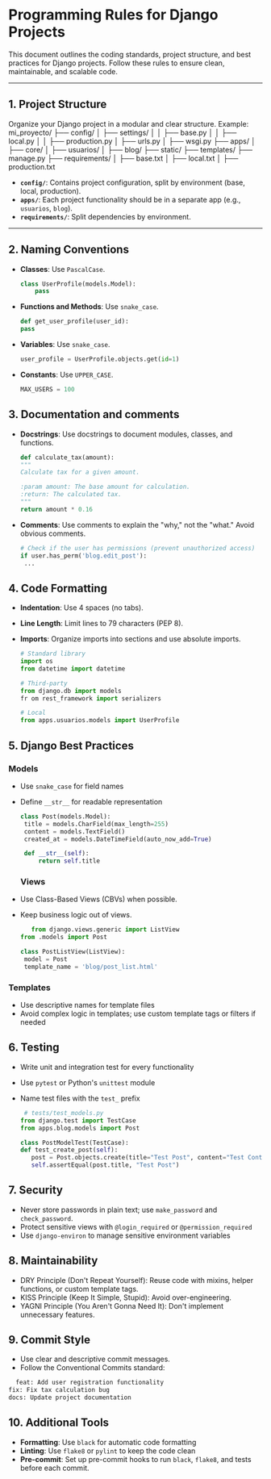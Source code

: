 # Programming Rules for Django Projects

This document outlines the coding standards, project structure, and best practices for Django projects. Follow these rules to ensure clean, maintainable, and scalable code.

---

## 1. Project Structure

Organize your Django project in a modular and clear structure. Example:
mi_proyecto/
├── config/
│ ├── settings/
│ │ ├── base.py
│ │ ├── local.py
│ │ ├── production.py
│ ├── urls.py
│ ├── wsgi.py
├── apps/
│ ├── core/
│ ├── usuarios/
│ ├── blog/
├── static/
├── templates/
├── manage.py
├── requirements/
│ ├── base.txt
│ ├── local.txt
│ ├── production.txt


- **`config/`**: Contains project configuration, split by environment (base, local, production).
- **`apps/`**: Each project functionality should be in a separate app (e.g., `usuarios`, `blog`).
- **`requirements/`**: Split dependencies by environment.

---

## 2. Naming Conventions

- **Classes**: Use `PascalCase`.
  
  ```python
  class UserProfile(models.Model):
      pass
- **Functions and Methods**: Use `snake_case`.
    ```python
    def get_user_profile(user_id):
    pass
    ```
- **Variables**: Use `snake_case`.
    ```python
    user_profile = UserProfile.objects.get(id=1)
     ```
- **Constants**: Use `UPPER_CASE`.
    ```python
    MAX_USERS = 100
     ```

## 3. Documentation and comments
- **Docstrings**: Use docstrings to document modules, classes, and functions.
 
     ```python
    def calculate_tax(amount):
    """
    Calculate tax for a given amount.

    :param amount: The base amount for calculation.
    :return: The calculated tax.
    """
    return amount * 0.16
     ```
- **Comments**: Use comments to explain the "why," not the "what." Avoid obvious comments.
   ```python
  # Check if the user has permissions (prevent unauthorized access)
  if user.has_perm('blog.edit_post'):
    ...
     ```
## 4. Code Formatting
-  **Indentation**: Use 4 spaces (no tabs).
- **Line Length**: Limit lines to 79 characters (PEP 8).
- **Imports**: Organize imports into sections and use absolute imports.

   ```python
   # Standard library
  import os
  from datetime import datetime

  # Third-party
  from django.db import models
  fr om rest_framework import serializers

  # Local
  from apps.usuarios.models import UserProfile
   ```

## 5. Django Best Practices
### Models
- Use `snake_case` for field names
- Define `__str__` for readable representation

   ```python
  class Post(models.Model):
    title = models.CharField(max_length=255)
    content = models.TextField()
    created_at = models.DateTimeField(auto_now_add=True)

    def __str__(self):
        return self.title
   ```
   ### Views
- Use Class-Based Views (CBVs) when possible.
- Keep business logic out of views.

   ```python
      from django.views.generic import ListView
  from .models import Post

  class PostListView(ListView):
    model = Post
    template_name = 'blog/post_list.html'
   ```

### Templates
- Use descriptive names for template files
- Avoid complex logic in templates; use custom template tags or filters if needed

## 6. Testing
- Write unit and integration test for every functionality
- Use `pytest` or Python's `unittest` module
- Name test files with the `test_` prefix

     ```python
      # tests/test_models.py
  from django.test import TestCase
  from apps.blog.models import Post

  class PostModelTest(TestCase):
    def test_create_post(self):
        post = Post.objects.create(title="Test Post", content="Test Content")
        self.assertEqual(post.title, "Test Post")
   ```
## 7. Security
- Never store passwords in plain text; use `make_password` and `check_password`.
- Protect sensitive views with `@login_required` or `@permission_required`
- Use `django-environ` to manage sensitive environment variables

## 8. Maintainability
- DRY Principle (Don't Repeat Yourself): Reuse code with mixins, helper functions, or custom template tags.
- KISS Principle (Keep It Simple, Stupid): Avoid over-engineering.
- YAGNI Principle (You Aren't Gonna Need It): Don't implement unnecessary features.

## 9. Commit Style
- Use clear and descriptive commit messages.
- Follow the Conventional Commits standard:
```bash
  feat: Add user registration functionality
fix: Fix tax calculation bug
docs: Update project documentation
  ```
## 10. Additional Tools
- **Formatting**: Use `black` for automatic code formatting
- **Linting**: Use `flake8` or `pylint` to keep the code clean
- **Pre-commit**: Set up pre-commit hooks to run `black`, `flake8`, and tests before each commit.
